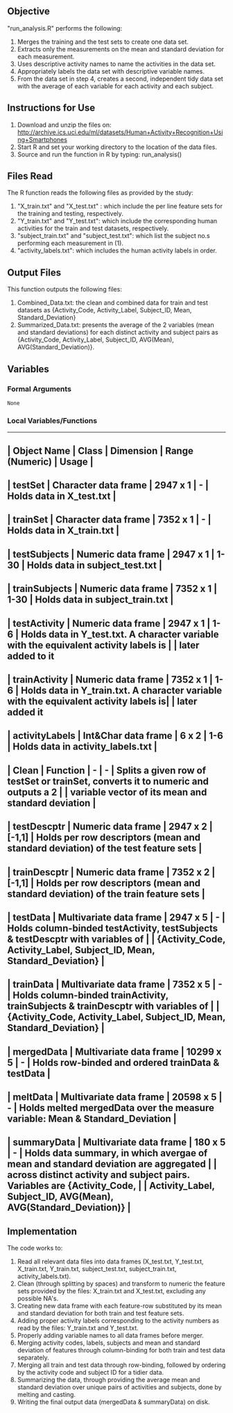 ## Objective
"run_analysis.R" performs the following:
1. Merges the training and the test sets to create one data set.
2. Extracts only the measurements on the mean and standard deviation for each measurement.
3. Uses descriptive activity names to name the activities in the data set.
4. Appropriately labels the data set with descriptive variable names.
5. From the data set in step 4, creates a second, independent tidy data set with the average of each variable for each activity and each subject.

## Instructions for Use
1. Download and unzip the files on: http://archive.ics.uci.edu/ml/datasets/Human+Activity+Recognition+Using+Smartphones
2. Start R and set your working directory to the location of the data files.
3. Source and run the function in R by typing: run_analysis()

## Files Read
The R function reads the following files as provided by the study:
1. "X_train.txt" and "X_test.txt" : which include the per line feature sets for the training and testing, respectively.
2. "Y_train.txt" and "Y_test.txt": which include the corresponding human activities for the train and test datasets, respectively.
3. "subject_train.txt" and "subject_test.txt": which list the subject no.s performing each measurement in (1).
4. "activity_labels.txt": which includes the human activity labels in order.

## Output Files
This function outputs the following files:
1. Combined_Data.txt: the clean and combined data for train and test datasets as {Activity_Code, Activity_Label, Subject_ID, Mean, Standard_Deviation}
2. Summarized_Data.txt: presents the average of the 2 variables (mean and standard deviations) for each distinct activity and subject pairs as {Activity_Code, Activity_Label, Subject_ID, AVG(Mean), AVG(Standard_Deviation)}.

## Variables
### Formal Arguments
    None
### Local Variables/Functions
------------------------------------------------------------------------------------------------------------------------------------------------------------------
| Object Name    | Class                   | Dimension  | Range (Numeric) | Usage                                                                                 |
------------------------------------------------------------------------------------------------------------------------------------------------------------------
| testSet        | Character data frame    |  2947 x 1  |        -        | Holds data in X_test.txt                                                              |
------------------------------------------------------------------------------------------------------------------------------------------------------------------
| trainSet       | Character data frame    |  7352 x 1  |        -        | Holds data in X_train.txt                                                             |
------------------------------------------------------------------------------------------------------------------------------------------------------------------
| testSubjects   | Numeric data frame      |  2947 x 1  |      1-30       | Holds data in subject_test.txt                                                        |
------------------------------------------------------------------------------------------------------------------------------------------------------------------
| trainSubjects  | Numeric data frame      |  7352 x 1  |      1-30       | Holds data in subject_train.txt                                                       |
------------------------------------------------------------------------------------------------------------------------------------------------------------------
| testActivity   | Numeric data frame      |  2947 x 1  |       1-6       | Holds data in Y_test.txt. A character variable with the equivalent activity labels is |                                                                                | later added to it  
------------------------------------------------------------------------------------------------------------------------------------------------------------------
| trainActivity  | Numeric data frame      |  7352 x 1  |       1-6       | Holds data in Y_train.txt. A character variable with the equivalent activity labels is|                                                                                | later added it 
------------------------------------------------------------------------------------------------------------------------------------------------------------------
| activityLabels | Int&Char data frame     |    6 x 2   |       1-6       | Holds data in activity_labels.txt                                                     |
------------------------------------------------------------------------------------------------------------------------------------------------------------------
| Clean          | Function                |      -     |        -        | Splits a given row of testSet or trainSet, converts it to numeric and outputs a 2     |
				                                          | variable vector of its mean and standard deviation                                    |
------------------------------------------------------------------------------------------------------------------------------------------------------------------
| testDescptr    | Numeric data frame      |  2947 x 2  |      [-1,1]     | Holds per row descriptors (mean and standard deviation) of the test feature sets      |
------------------------------------------------------------------------------------------------------------------------------------------------------------------
| trainDescptr   | Numeric data frame      |  7352 x 2  |      [-1,1]     | Holds per row descriptors (mean and standard deviation) of the train feature sets     |  
------------------------------------------------------------------------------------------------------------------------------------------------------------------
| testData       | Multivariate data frame |  2947 x 5  |        -        | Holds column-binded testActivity, testSubjects & testDescptr with variables of        |                                                                                | {Activity_Code, Activity_Label, Subject_ID, Mean, Standard_Deviation}                 |
------------------------------------------------------------------------------------------------------------------------------------------------------------------
| trainData      | Multivariate data frame |  7352 x 5  |        -        | Holds column-binded trainActivity, trainSubjects & trainDescptr with variables of     |                                                                                | {Activity_Code, Activity_Label, Subject_ID, Mean, Standard_Deviation}                 |      
------------------------------------------------------------------------------------------------------------------------------------------------------------------
| mergedData     | Multivariate data frame |  10299 x 5 |        -        | Holds row-binded and ordered trainData & testData                                     | 
------------------------------------------------------------------------------------------------------------------------------------------------------------------
| meltData       | Multivariate data frame |  20598 x 5 |        -        | Holds melted mergedData over the measure variable: Mean & Standard_Deviation          |   
------------------------------------------------------------------------------------------------------------------------------------------------------------------
| summaryData    | Multivariate data frame |  180 x 5   |        -        | Holds data summary, in which avergae of mean and standard deviation are aggregated    |                                                                                | across distinct activity and subject pairs. Variables are {Activity_Code,             | 
                                                                          | Activity_Label, Subject_ID, AVG(Mean), AVG(Standard_Deviation)}                       |
------------------------------------------------------------------------------------------------------------------------------------------------------------------

## Implementation
The code works to:
1. Read all relevant data files into data frames (X_test.txt, Y_test.txt, X_train.txt, Y_train.txt, subject_test.txt, subject_train.txt, activity_labels.txt).
2. Clean (through splitting by spaces) and transform to numeric the feature sets provided by the files: X_train.txt and X_test.txt, excluding any possible NA's.
3. Creating new data frame with each feature-row substituted by its mean and standard deviation for both train and test feature sets.
4. Adding proper activity labels corresponding to the activity numbers as read by the files: Y_train.txt and Y_test.txt.
5. Properly adding variable names to all data frames before merger.
6. Merging activity codes, labels, subjects and mean and standard deviation of features through column-binding for both train and test data separately.
7. Merging all train and test data through row-binding, followed by ordering by the activity code and subject ID for a tidier data.
8. Summarizing the data, through providing the average mean and standard deviation over unique pairs of activities and subjects, done by melting and casting.
9. Writing the final output data (mergedData & summaryData) on disk.
